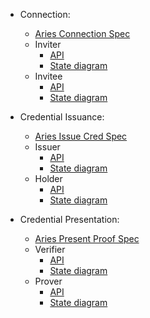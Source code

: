 * Connection:
    * [Aries Connection Spec](https://github.com/hyperledger/aries-rfcs/tree/master/features/0160-connection-protocol)
    * Inviter
        * [API](./libvcx/api/connection.rs) 
        * [State diagram](docs/states/aries/connection-inviter.puml) 
    * Invitee
        * [API](./libvcx/api/connection.rs) 
        * [State diagram](docs/states/aries/connection-invitee.puml) 

* Credential Issuance:
    * [Aries Issue Cred Spec](https://github.com/hyperledger/aries-rfcs/blob/master/features/0036-issue-credential)
    * Issuer
        * [API](./libvcx/api/issuer_credential.rs) 
        * [State diagram](docs/states/aries/issuer-credential.puml) 
    * Holder
        * [API](./libvcx/api/credential.rs) 
        * [State diagram](docs/states/aries/credential.puml) 

* Credential Presentation:
    * [Aries Present Proof Spec](https://github.com/hyperledger/aries-rfcs/tree/master/features/0037-present-proof)
    * Verifier
        * [API](./libvcx/api/proof.rs) 
        * [State diagram](docs/states/aries/proof.puml) 
    * Prover
        * [API](./libvcx/api/disclosed_proof.rs) 
        * [State diagram](docs/states/aries/disclosed-proof.puml) 

